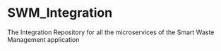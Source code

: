# SWM_Integration
The Integration Repository for all the microservices of the Smart Waste Management application
